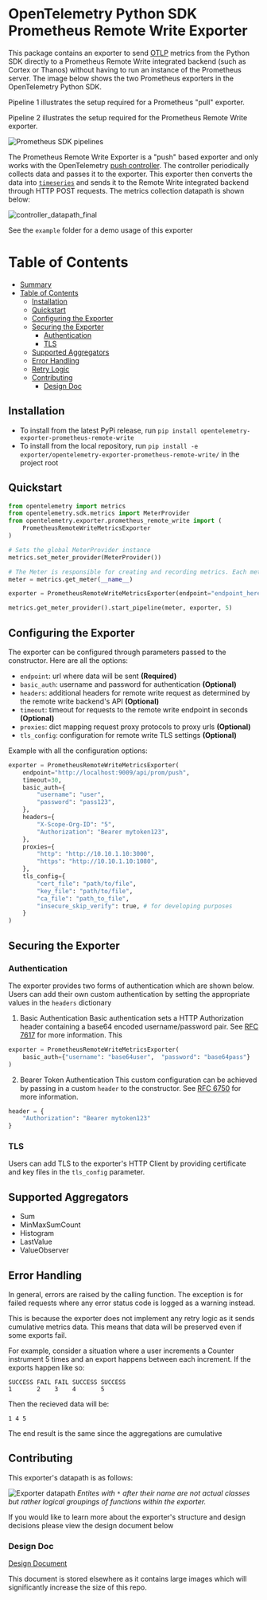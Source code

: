 # OpenTelemetry Python SDK Prometheus Remote Write Exporter
This package contains an exporter to send [OTLP](https://github.com/open-telemetry/opentelemetry-specification/blob/master/specification/protocol/otlp.md)
metrics from the Python SDK directly to a Prometheus Remote Write integrated
backend (such as Cortex or Thanos) without having to run an instance of the
Prometheus server. The image below shows the two Prometheus exporters in the OpenTelemetry Python SDK.


Pipeline 1 illustrates the setup required for a Prometheus "pull" exporter.


Pipeline 2 illustrates the setup required for the Prometheus Remote Write exporter.

![Prometheus SDK pipelines](https://user-images.githubusercontent.com/20804975/100285430-e320fd80-2f3e-11eb-8217-a562c559153c.png)


The Prometheus Remote Write Exporter is a "push" based exporter and only works with the OpenTelemetry [push controller](https://github.com/open-telemetry/opentelemetry-python/blob/master/opentelemetry-sdk/src/opentelemetry/sdk/metrics/export/controller.py).
The controller periodically collects data and passes it to the exporter. This
exporter then converts the data into [`timeseries`](https://prometheus.io/docs/concepts/data_model/) and sends it to the Remote Write integrated backend through HTTP
POST requests. The metrics collection datapath is shown below:

![controller_datapath_final](https://user-images.githubusercontent.com/20804975/100486582-79d1f380-30d2-11eb-8d17-d3e58e5c34e9.png)

See the `example` folder for a demo usage of this exporter

# Table of Contents
   * [Summary](#opentelemetry-python-sdk-prometheus-remote-write-exporter)
   * [Table of Contents](#table-of-contents)
      * [Installation](#installation)
      * [Quickstart](#quickstart)
      * [Configuring the Exporter](#configuring-the-exporter)
      * [Securing the Exporter](#securing-the-exporter)
         * [Authentication](#authentication)
         * [TLS](#tls)
      * [Supported Aggregators](#supported-aggregators)
      * [Error Handling](#error-handling)
      * [Retry Logic](#retry-logic)
      * [Contributing](#contributing)
         * [Design Doc](#design-doc)

## Installation

* To install from the latest PyPi release,
  run `pip install opentelemetry-exporter-prometheus-remote-write`
* To install from the local repository, run
  `pip install -e exporter/opentelemetry-exporter-prometheus-remote-write/` in
  the project root

## Quickstart

```python
from opentelemetry import metrics
from opentelemetry.sdk.metrics import MeterProvider
from opentelemetry.exporter.prometheus_remote_write import (
    PrometheusRemoteWriteMetricsExporter
)

# Sets the global MeterProvider instance
metrics.set_meter_provider(MeterProvider())

# The Meter is responsible for creating and recording metrics. Each meter has a unique name, which we set as the module's name here.
meter = metrics.get_meter(__name__)

exporter = PrometheusRemoteWriteMetricsExporter(endpoint="endpoint_here") # add other params as needed

metrics.get_meter_provider().start_pipeline(meter, exporter, 5)
```

## Configuring the Exporter

The exporter can be configured through parameters passed to the constructor.
Here are all the options:

* `endpoint`: url where data will be sent **(Required)**
* `basic_auth`: username and password for authentication **(Optional)**
* `headers`: additional headers for remote write request as determined by the remote write backend's API **(Optional)**
* `timeout`: timeout for requests to the remote write endpoint in seconds **(Optional)**
* `proxies`: dict mapping request proxy protocols to proxy urls **(Optional)**
* `tls_config`: configuration for remote write TLS settings **(Optional)**

Example with all the configuration options:

```python
exporter = PrometheusRemoteWriteMetricsExporter(
    endpoint="http://localhost:9009/api/prom/push",
    timeout=30,
    basic_auth={
        "username": "user",
        "password": "pass123",
    },
    headers={
        "X-Scope-Org-ID": "5",
        "Authorization": "Bearer mytoken123",
    },
    proxies={
        "http": "http://10.10.1.10:3000",
        "https": "http://10.10.1.10:1080",
    },
    tls_config={
        "cert_file": "path/to/file",
        "key_file": "path/to/file",
        "ca_file": "path_to_file",
		"insecure_skip_verify": true, # for developing purposes
    }
)

```
## Securing the Exporter

### Authentication

The exporter provides two forms of authentication which are shown below. Users
can add their own custom authentication by setting the appropriate values in the `headers` dictionary

1. Basic Authentication
Basic authentication sets a HTTP Authorization header containing a base64 encoded username/password pair. See [RFC 7617](https://tools.ietf.org/html/rfc7617) for more information. This

```python
exporter = PrometheusRemoteWriteMetricsExporter(
    basic_auth={"username": "base64user",  "password": "base64pass"}
)
```
2. Bearer Token Authentication
This custom configuration can be achieved by passing in a custom `header` to
the constructor. See [RFC 6750](https://tools.ietf.org/html/rfc6750) for more information.


```python
header = {
    "Authorization": "Bearer mytoken123"
}
```

### TLS
Users can add TLS to the exporter's HTTP Client by providing certificate and key files in the `tls_config` parameter.

## Supported Aggregators

* Sum
* MinMaxSumCount
* Histogram
* LastValue
* ValueObserver

## Error Handling
In general, errors are raised by the calling function. The exception is for
failed requests where any error status code is logged as a
warning instead.

This is because the exporter does not implement any retry logic
as it sends cumulative metrics data. This means that data will be preserved even if some exports fail.

For example, consider a situation where a user increments a Counter instrument 5 times and an export happens between each increment. If the exports happen like so:
```
SUCCESS FAIL FAIL SUCCESS SUCCESS
1       2    3    4       5
```
Then the recieved data will be:
```
1 4 5
```
The end result is the same since the aggregations are cumulative
## Contributing

This exporter's datapath is as follows:

![Exporter datapath](https://user-images.githubusercontent.com/20804975/100285717-604c7280-2f3f-11eb-9b73-bdf70afce9dd.png)
*Entites with `*` after their name are not actual classes but rather logical
groupings of functions within the exporter.*

If you would like to learn more about the exporter's structure and design decisions please view the design document below

### Design Doc

[Design Document](https://github.com/open-o11y/docs/tree/master/python-prometheus-remote-write)

This document is stored elsewhere as it contains large images which will
significantly increase the size of this repo.
